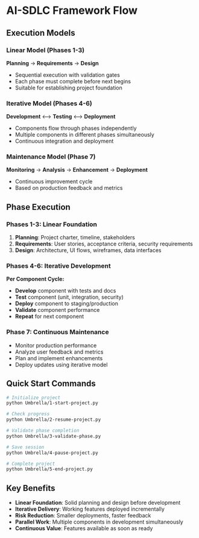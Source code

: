 # AI-SDLC Framework Flow

## Execution Models

### Linear Model (Phases 1-3)
**Planning** → **Requirements** → **Design**
- Sequential execution with validation gates
- Each phase must complete before next begins
- Suitable for establishing project foundation

### Iterative Model (Phases 4-6)
**Development** ⟷ **Testing** ⟷ **Deployment**
- Components flow through phases independently
- Multiple components in different phases simultaneously
- Continuous integration and deployment

### Maintenance Model (Phase 7)
**Monitoring** → **Analysis** → **Enhancement** → **Deployment**
- Continuous improvement cycle
- Based on production feedback and metrics

## Phase Execution

### Phases 1-3: Linear Foundation
1. **Planning**: Project charter, timeline, stakeholders
2. **Requirements**: User stories, acceptance criteria, security requirements
3. **Design**: Architecture, UI flows, wireframes, data interfaces

### Phases 4-6: Iterative Development
**Per Component Cycle:**
- **Develop** component with tests and docs
- **Test** component (unit, integration, security)
- **Deploy** component to staging/production
- **Validate** component performance
- **Repeat** for next component

### Phase 7: Continuous Maintenance
- Monitor production performance
- Analyze user feedback and metrics
- Plan and implement enhancements
- Deploy updates using iterative model

## Quick Start Commands

```bash
# Initialize project
python Umbrella/1-start-project.py

# Check progress
python Umbrella/2-resume-project.py

# Validate phase completion
python Umbrella/3-validate-phase.py

# Save session
python Umbrella/4-pause-project.py

# Complete project
python Umbrella/5-end-project.py
```

## Key Benefits
- **Linear Foundation**: Solid planning and design before development
- **Iterative Delivery**: Working features deployed incrementally
- **Risk Reduction**: Smaller deployments, faster feedback
- **Parallel Work**: Multiple components in development simultaneously
- **Continuous Value**: Features available as soon as ready